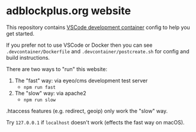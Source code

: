 # adblockplus.org website

This repository contains [VSCode development container](https://code.visualstudio.com/docs/remote/containers) config to help you get started.

If you prefer not to use VSCode or Docker then you can see `.devcontainer/Dockerfile` and `.devcontainer/postcreate.sh` for config and build instructions.

There are two ways to "run" this website:

1. The "fast" way: via eyeo/cms development test server
    - `npm run fast`
1. The "slow" way: via apache2
    - `npm run slow`

.htaccess features (e.g. redirect, geoip) only work the "slow" way.

Try `127.0.0.1` if `localhost` doesn't work (effects the fast way on macOS).